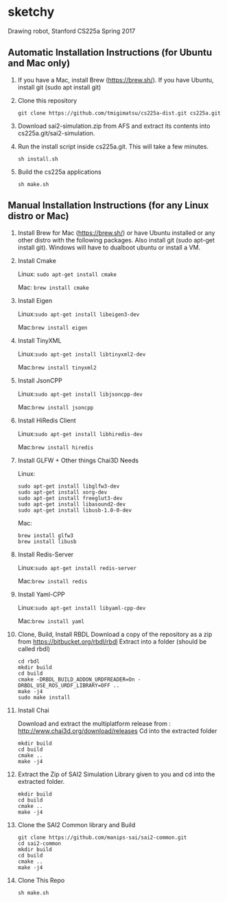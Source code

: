 # sketchy
Drawing robot, Stanford CS225a Spring 2017

## Automatic Installation Instructions (for Ubuntu and Mac only)
1. If you have a Mac, install Brew (https://brew.sh/). If you have Ubuntu, install git (sudo apt install git)

2. Clone this repository

   ```git clone https://github.com/tmigimatsu/cs225a-dist.git cs225a.git```

3. Download sai2-simulation.zip from AFS and extract its contents into cs225a.git/sai2-simulation.

4. Run the install script inside cs225a.git. This will take a few minutes.

   ```sh install.sh```

5. Build the cs225a applications

   ```sh make.sh```

## Manual Installation Instructions (for any Linux distro or Mac)
1. Install Brew for Mac (https://brew.sh/) or have Ubuntu installed or any other distro with the following packages. Also install git (sudo apt-get install git). Windows will have to dualboot ubuntu or install a VM.

2. Install Cmake

   Linux: ```sudo apt-get install cmake```

   Mac: ```brew install cmake```

3. Install Eigen

   Linux:```sudo apt-get install libeigen3-dev```

   Mac:```brew install eigen```

4. Install TinyXML

   Linux:```sudo apt-get install libtinyxml2-dev```

   Mac:```brew install tinyxml2```

5. Install JsonCPP

   Linux:```sudo apt-get install libjsoncpp-dev```

   Mac:```brew install jsoncpp```

6. Install HiRedis Client

   Linux:```sudo apt-get install libhiredis-dev```

   Mac:```brew install hiredis```

7. Install GLFW + Other things Chai3D Needs

   Linux:
   ```
   sudo apt-get install libglfw3-dev
   sudo apt-get install xorg-dev
   sudo apt-get install freeglut3-dev
   sudo apt-get install libasound2-dev
   sudo apt-get install libusb-1.0-0-dev
   ```

   Mac:
   ```
   brew install glfw3
   brew install libusb
   ```

8. Install Redis-Server

   Linux:```sudo apt-get install redis-server```

   Mac:```brew install redis```

9. Install Yaml-CPP

   Linux:```sudo apt-get install libyaml-cpp-dev```

   Mac:```brew install yaml```

10. Clone, Build, Install RBDL
    Download a copy of the repository as a zip from https://bitbucket.org/rbdl/rbdl
    Extract into a folder (should be called rbdl)
    ```
    cd rbdl
    mkdir build
    cd build
    cmake -DRBDL_BUILD_ADDON_URDFREADER=On -DRBDL_USE_ROS_URDF_LIBRARY=OFF ..
    make -j4
    sudo make install
    ```

11. Install Chai

    Download and extract the multiplatform release from : http://www.chai3d.org/download/releases
    Cd into the extracted folder

    ```
    mkdir build
    cd build
    cmake ..
    make -j4
    ```

12. Extract the Zip of SAI2 Simulation Library given to you and cd into the extracted folder.
    ```
    mkdir build
    cd build
    cmake ..
    make -j4
    ```
13. Clone the SAI2 Common library and Build
    ```
    git clone https://github.com/manips-sai/sai2-common.git
    cd sai2-common
    mkdir build
    cd build
    cmake ..
    make -j4
    ```

14. Clone This Repo
    ```
    sh make.sh
    ```
